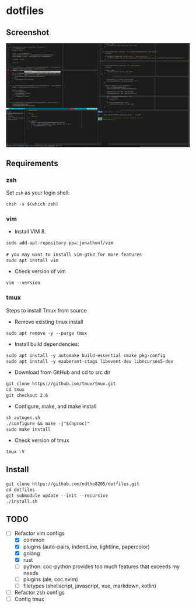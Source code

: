 # dotfiles

## Screenshot

![screenshot](screenshot.png)

## Requirements

### zsh

Set `zsh` as your login shell:

```shell
chsh -s $(which zsh)
```

### vim

* Install VIM 8.

```shell
sudo add-apt-repository ppa:jonathonf/vim

# you may want to install vim-gtk3 for more features
sudo apt install vim
```

* Check version of vim

```shell
vim --version
```

### tmux

Steps to install Tmux from source

* Remove existing tmux install

```shell
sudo apt remove -y --purge tmux
```

* Install build dependencies:

```shell
sudo apt install -y automake build-essential cmake pkg-config
sudo apt install -y exuberant-ctags libevent-dev libncurses5-dev
```

* Download from GitHub and cd to src dir

```shell
git clone https://github.com/tmux/tmux.git
cd tmux
git checkout 2.6
```

* Configure, make, and make install

```shell
sh autogen.sh
./configure && make -j"$(nproc)"
sudo make install
```

* Check version of tmux

```shell
tmux -V
```

## Install

```shell
git clone https://github.com/ndtho8205/dotfiles.git
cd dotfiles
git submodule update --init --recursive
./install.sh
```

## TODO

* [ ] Refactor vim configs
  * [x] common
  * [x] plugins (auto-pairs, indentLine, lightline, papercolor)
  * [x] golang
  * [x] rust
  * [ ] python: coc-python provides too much features that exceeds my needs
  * [ ] plugins (ale, coc.nvim)
  * [ ] filetypes (shellscript, javascript, vue, markdown, kotlin)
* [ ] Refactor zsh configs
* [ ] Config tmux
